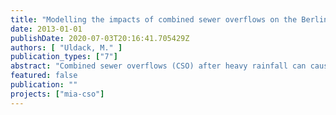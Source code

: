 ```yaml
---
title: "Modelling the impacts of combined sewer overflows on the Berlin River Spree"
date: 2013-01-01
publishDate: 2020-07-03T20:16:41.705429Z
authors: [ "Uldack, M." ]
publication_types: ["7"]
abstract: "Combined sewer overflows (CSO) after heavy rainfall can cause acute depletions of dissolved oxygen (DO) in the Berlin River Spree. A planning instrument for CSO impact assessment has been developed in the framework of the research project MIA-CSO at the Kompetenzzentrum Wasser Berlin. This instrument couples the sewer model InfoWorks CS, the water quality model Hydrax/QSim and an impact assessment tool. Within this thesis it is tested for various CSO management strategies and climate change scenarios. The coupled sewer-river-model InfoWorks CS-Hydrax/QSim was validated for the years 2010 and 2011. Simulation results for the critical parameters discharge and DO concentrations in the Berlin River Spree agree well with measurements. Although not all observed DO deficits can be simulated accurately, the very good representation of processes related to the oxygen budget allows assessing relative changes in boundary conditions, e.g. from different CSO control strategies. The conducted scenario analysis indicates that the coupled sewer-river-model reacts sensitively to changes in boundary conditions (temperature, rainfall, storage volume and other CSO control strategies, etc.). Based on the simulation year 2007 - representing an extreme year with regards to CSO volume and critical conditions in the river - sewer rehabilitation measures planned to be implemented until 2020 are predicted to reduce total CSO volumes by 17% and discharged pollutant loads by 21-31%. The frequency of critical DO conditions for the most sensitive local fish species (<2 mg/L) will decrease by one third. For a further improvement of water quality after the year 2020, the reduction of impervious surfaces emerges as a very effective management strategy. A reduction of the impervious connected area by 20% results in a decrease in the frequency of critical DO conditions by another third. The studied increase in surface air and water temperature as part of the climate change scenarios leads to a significant aggravation of DO stress due to background pollution in the Berlin River Spree, while acute DO depletions after CSO are barely affected. However, changes in rain intensity have a considerable effect on CSO volumes, pollutant loads and the frequency of critical DO concentrations. The extended sensitivity analysis shows that a general reduction of discharged pollutant loads by 60% based on the sewer status 2020 can prevent critical DO conditions in the Berlin River Spree, even for the exceptionally rain intense year 2007. Further, it has been shown that the entry and biodegradation of organic carbon compounds is the most important process for acute DO depletions after CSO. However, mixing of oxygen free spill water with the Berlin River Spree provokes an additional impairment of DO conditions. In the framework of this thesis, CSO impacts under different management strategies or climate change conditions are only assessed for a part of the Berlin combined sewer system and for one exemplary year. Before applying the presented instrument for planning specific measures it is proposed to expand the model area and simulated time period."
featured: false
publication: ""
projects: ["mia-cso"]
---
```



